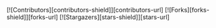 [![Contributors][contributors-shield]][contributors-url]
[![Forks][forks-shield]][forks-url]
[![Stargazers][stars-shield]][stars-url]
